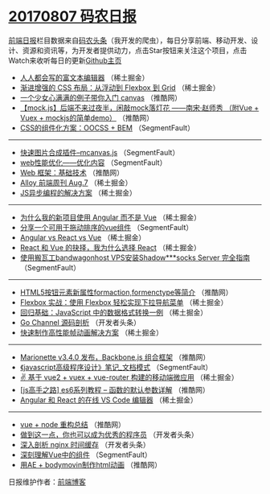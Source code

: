 # [20170807 码农日报](https://toutiao.qdkfweb.cn/date/2017/08/07)

[前端日报](https://qdkfweb.cn/c/news)栏目数据来自[码农头条](https://toutiao.qdkfweb.cn/)（我开发的爬虫），每日分享前端、移动开发、设计、资源和资讯等，为开发者提供动力，点击Star按钮来关注这个项目，点击Watch来收听每日的更新[Github主页](https://github.com/kujian/frontendDaily)
* [人人都会写的富文本编辑器](https://toutiao.qdkfweb.cn/46953.html) （稀土掘金）
* [渐进增强的 CSS 布局：从浮动到 Flexbox 到 Grid](https://toutiao.qdkfweb.cn/46960.html) （稀土掘金）
* [一个少女心满满的例子带你入门 canvas](https://toutiao.qdkfweb.cn/46934.html) （推酷网）
* [【mock.js】后端不来过夜半，闲敲mock落灯花 ——南宋·赵师秀 （附Vue + Vuex + mockjs的简单demo）](https://toutiao.qdkfweb.cn/46935.html) （推酷网）
* [CSS的组件化方案：OOCSS + BEM](https://toutiao.qdkfweb.cn/46915.html) （SegmentFault）

***
* [快速图片合成插件&#8211;mcanvas.js](https://toutiao.qdkfweb.cn/46920.html) （SegmentFault）
* [web性能优化——优化内容](https://toutiao.qdkfweb.cn/46921.html) （SegmentFault）
* [Web 框架：基础技术](https://toutiao.qdkfweb.cn/46937.html) （推酷网）
* [Alloy 前端周刊 Aug.7](https://toutiao.qdkfweb.cn/46959.html) （稀土掘金）
* [JS异步编程的解决方案](https://toutiao.qdkfweb.cn/46949.html) （稀土掘金）

***
* [为什么我的新项目使用 Angular 而不是 Vue](https://toutiao.qdkfweb.cn/46954.html) （稀土掘金）
* [分享一个可用于拖动排序的vue组件](https://toutiao.qdkfweb.cn/46914.html) （SegmentFault）
* [Angular vs React vs Vue](https://toutiao.qdkfweb.cn/46958.html) （稀土掘金）
* [React 和 Vue 的抉择，我为什么选择 React](https://toutiao.qdkfweb.cn/46948.html) （稀土掘金）
* [使用搬瓦工bandwagonhost VPS安装Shadow***socks Server 完全指南](https://toutiao.qdkfweb.cn/46918.html) （SegmentFault）

***
* [HTML5按钮元素新属性formaction,formenctype等简介](https://toutiao.qdkfweb.cn/46931.html) （推酷网）
* [Flexbox 实战：使用 Flexbox 轻松实现下拉导航菜单](https://toutiao.qdkfweb.cn/46955.html) （稀土掘金）
* [回归基础：JavaScript 中的数据格式转换一例](https://toutiao.qdkfweb.cn/46956.html) （稀土掘金）
* [Go Channel 源码剖析](https://toutiao.qdkfweb.cn/46993.html) （开发者头条）
* [快速制作高性能帧动画解决方案](https://toutiao.qdkfweb.cn/46957.html) （稀土掘金）

***
* [Marionette v3.4.0 发布，Backbone.js 组合框架](https://toutiao.qdkfweb.cn/46939.html) （推酷网）
* [《javascript高级程序设计》笔记_文档模式](https://toutiao.qdkfweb.cn/46927.html) （SegmentFault）
* [✌️ 基于 vue2 + vuex + vue-router 构建的移动端微应用](https://toutiao.qdkfweb.cn/46950.html) （稀土掘金）
* [[js高手之路] es6系列教程 &#8211; 函数的默认参数详解](https://toutiao.qdkfweb.cn/46932.html) （推酷网）
* [Angular 和 React 的在线 VS Code 编辑器](https://toutiao.qdkfweb.cn/46962.html) （稀土掘金）

***
* [vue + node 重构总结](https://toutiao.qdkfweb.cn/46933.html) （推酷网）
* [做到这一点，你也可以成为优秀的程序员](https://toutiao.qdkfweb.cn/46978.html) （开发者头条）
* [深入剖析 nginx 时间缓存](https://toutiao.qdkfweb.cn/46979.html) （开发者头条）
* [深刻理解Vue中的组件](https://toutiao.qdkfweb.cn/46912.html) （SegmentFault）
* [用AE + bodymovin制作html动画](https://toutiao.qdkfweb.cn/46936.html) （推酷网）

日报维护作者：[前端博客](https://qdkfweb.cn/) 